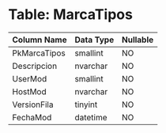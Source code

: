 # Table: MarcaTipos

| Column Name | Data Type | Nullable |
|-------------|-----------|----------|
| PkMarcaTipos | smallint | NO |
| Descripcion | nvarchar | NO |
| UserMod | smallint | NO |
| HostMod | nvarchar | NO |
| VersionFila | tinyint | NO |
| FechaMod | datetime | NO |
